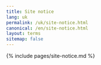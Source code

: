```yaml
---
title: Site notice
lang: uk
permalink: /uk/site-notice.html
canonical: /en/site-notice.html
layout: terms
sitemap: false
---
```


{% include pages/site-notice.md %}
